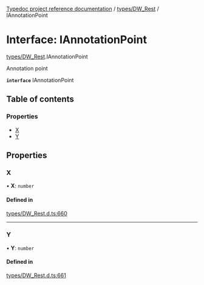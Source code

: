 [Typedoc project reference documentation](../README.md) / [types/DW_Rest](../modules/types_dw_rest.md) / IAnnotationPoint

# Interface: IAnnotationPoint

[types/DW_Rest](../modules/types_dw_rest.md).IAnnotationPoint

Annotation point

**`interface`** IAnnotationPoint

## Table of contents

### Properties

- [X](types_dw_rest.iannotationpoint.md#x)
- [Y](types_dw_rest.iannotationpoint.md#y)

## Properties

### X

• **X**: `number`

#### Defined in

[types/DW_Rest.d.ts:660](https://github.com/DocuWare/REST-Sample-TS/blob/828b3d4/src/types/DW_Rest.d.ts#L660)

___

### Y

• **Y**: `number`

#### Defined in

[types/DW_Rest.d.ts:661](https://github.com/DocuWare/REST-Sample-TS/blob/828b3d4/src/types/DW_Rest.d.ts#L661)
